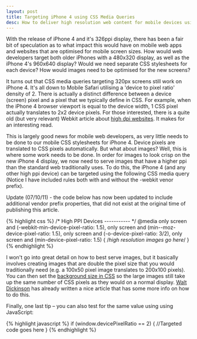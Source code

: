 ```yaml
---
layout: post
title: Targeting iPhone 4 using CSS Media Queries
desc: How to deliver high resolution web content for mobile devices using CSS Media Queries
---
```


With the release of iPhone 4 and it's 326ppi display, there has been a fair bit of speculation as to what impact this would have on mobile web apps and websites that are optimised for mobile screen sizes. How would web developers target both older iPhones with a 480x320 display, as well as the iPhone 4's 960x640 display? Would we need separate CSS stylesheets for each device? How would images need to be optimised for the new screens?

It turns out that CSS media queries targeting 320px screens still work on iPhone 4. It's all down to Mobile Safari utilising a 'device to pixel ratio' density of 2. There is actually a distinct difference between a device (screen) pixel and a pixel that we typically define in CSS. For example, when the iPhone 4 browser viewport is equal to the device width, 1 CSS pixel actually translates to 2x2 device pixels. For those interested, there is a quite old (but very relevant) Webkit article about [high dpi websites](http://webkit.org/blog/55/high-dpi-web-sites/). It makes for an interesting read.

This is largely good news for mobile web developers, as very little needs to be done to our mobile CSS stylesheets for iPhone 4. Device pixels are translated to CSS pixels automatically. But what about images? Well, this is where some work needs to be done. In order for images to look crisp on the new iPhone 4 display, we now need to serve images that have a higher ppi than the standard web traditionally uses. To do this, the iPhone 4 (and any other high ppi device) can be targeted using the following CSS media query (Notice I have included rules both with and without the -webkit venor prefix).

Update (07/10/11) - the code below has now been updated to include additional vendor prefix properties, that did not exist at the original time of publishing this article.

{% highlight css %}
/* High PPI Devices ----------- */
@media only screen and (-webkit-min-device-pixel-ratio: 1.5),
only screen and (min--moz-device-pixel-ratio: 1.5),
only screen and (-o-device-pixel-ratio: 3/2), 
only screen and (min-device-pixel-ratio: 1.5) {
	/*high resolution images go here*/
}
{% endhighlight %}

I won't go into great detail on how to best serve images, but it basically involves creating images that are double the pixel size that you would traditionally need (e.g. a 100x50 pixel image translates to 200x100 pixels). You can then set the [background size in CSS](http://www.w3.org/TR/2002/WD-css3-background-20020802/#background-size) so the large images still take up the same number of CSS pixels as they would on a normal display. [Walt Dickinson](http://blog.iwalt.com/2010/06/targeting-the-iphone-4-retina-display-with-css3-media-queries.html) has already written a nice article that has some more info on how to do this.

Finally, one last tip – you can also test for the same value using using JavaScript:

{% highlight javascript %}
if (window.devicePixelRatio == 2) {
	//Targeted code goes here
}
{% endhighlight %}